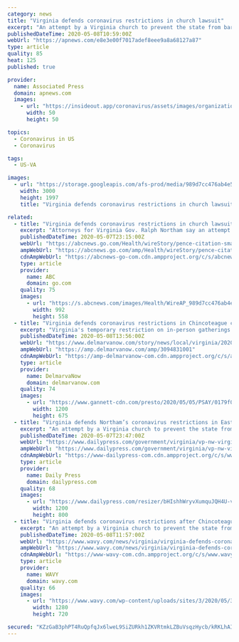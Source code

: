 ```yaml
---
category: news
title: "Virginia defends coronavirus restrictions in church lawsuit"
excerpt: "An attempt by a Virginia church to prevent the state from barring gatherings of more than 10 people “would seriously undermine” the state's efforts to deter the spread of"
publishedDateTime: 2020-05-08T10:59:00Z
webUrl: "https://apnews.com/e8e3e00f7017adef8eee9a8a68127a87"
type: article
quality: 85
heat: 125
published: true

provider:
  name: Associated Press
  domain: apnews.com
  images:
    - url: "https://insideout.app/coronavirus/assets/images/organizations/apnews.com-50x50.jpg"
      width: 50
      height: 50

topics:
  - Coronavirus in US
  - Coronavirus

tags:
  - US-VA

images:
  - url: "https://storage.googleapis.com/afs-prod/media/989d7cc476ab4e5a83081031e8a2710e/3000.jpeg"
    width: 3000
    height: 1997
    title: "Virginia defends coronavirus restrictions in church lawsuit"

related:
  - title: "Virginia defends coronavirus restrictions in church lawsuit"
    excerpt: "Attorneys for Virginia Gov. Ralph Northam say an attempt by a Virginia church to prevent the state from barring gatherings of more than 10 people “would seriously undermine” the state’s efforts to det"
    publishedDateTime: 2020-05-07T23:15:00Z
    webUrl: "https://abcnews.go.com/Health/wireStory/pence-citation-small-church-service-pale-70556385"
    ampWebUrl: "https://abcnews.go.com/amp/Health/wireStory/pence-citation-small-church-service-pale-70556385"
    cdnAmpWebUrl: "https://abcnews-go-com.cdn.ampproject.org/c/s/abcnews.go.com/amp/Health/wireStory/pence-citation-small-church-service-pale-70556385"
    type: article
    provider:
      name: ABC
      domain: go.com
    quality: 75
    images:
      - url: "https://s.abcnews.com/images/Health/WireAP_989d7cc476ab4e5a83081031e8a2710e_16x9_992.jpg"
        width: 992
        height: 558
  - title: "Virginia defends coronavirus restrictions in Chincoteague church lawsuit"
    excerpt: "Virginia's temporary restriction on in-person gatherings is a “good-faith, evidence-based” emergency measure, state tells court."
    publishedDateTime: 2020-05-08T13:56:00Z
    webUrl: "https://www.delmarvanow.com/story/news/local/virginia/2020/05/08/virginia-defends-coronavirus-restrictions-chincoteague-church-lawsuit/3094831001/"
    ampWebUrl: "https://amp.delmarvanow.com/amp/3094831001"
    cdnAmpWebUrl: "https://amp-delmarvanow-com.cdn.ampproject.org/c/s/amp.delmarvanow.com/amp/3094831001"
    type: article
    provider:
      name: DelmarvaNow
      domain: delmarvanow.com
    quality: 74
    images:
      - url: "https://www.gannett-cdn.com/presto/2020/05/05/PSAY/0179f0da-254d-493f-a4a1-2661bc6fbe33-_DSC4386.jpg?auto=webp&crop=2061,1159,x0,y550&format=pjpg&width=1200"
        width: 1200
        height: 675
  - title: "Virginia defends Northam’s coronavirus restrictions in Eastern Shore church’s lawsuit"
    excerpt: "An attempt by a Virginia church to prevent the state from barring gatherings of more than 10 people “would seriously undermine” the state's efforts to deter the spread of the coronavirus, attorneys for Gov."
    publishedDateTime: 2020-05-07T23:47:00Z
    webUrl: "https://www.dailypress.com/government/virginia/vp-nw-virginia-defends-restrictions-eastern-shore-church-lawsuit-20200507-jy23doxzqncfrgz37nr2ikl4r4-story.html"
    ampWebUrl: "https://www.dailypress.com/government/virginia/vp-nw-virginia-defends-restrictions-eastern-shore-church-lawsuit-20200507-jy23doxzqncfrgz37nr2ikl4r4-story.html?outputType=amp"
    cdnAmpWebUrl: "https://www-dailypress-com.cdn.ampproject.org/c/s/www.dailypress.com/government/virginia/vp-nw-virginia-defends-restrictions-eastern-shore-church-lawsuit-20200507-jy23doxzqncfrgz37nr2ikl4r4-story.html?outputType=amp"
    type: article
    provider:
      name: Daily Press
      domain: dailypress.com
    quality: 68
    images:
      - url: "https://www.dailypress.com/resizer/bHIshhWryvXumquJQH4U-vtAiQI=/1200x0/top/arc-anglerfish-arc2-prod-tronc.s3.amazonaws.com/public/OH5PLTQ3M4KIFRQGE67WLKAJOY.jpg"
        width: 1200
        height: 800
  - title: "Virginia defends coronavirus restrictions after Chincoteague church files federal lawsuit"
    excerpt: "An attempt by a Virginia church to prevent the state from barring gatherings of more than 10 people “would seriously undermine” the state’s efforts to deter the spread"
    publishedDateTime: 2020-05-08T11:57:00Z
    webUrl: "https://www.wavy.com/news/virginia/virginia-defends-coronavirus-restrictions-after-chincoteague-church-files-federal-lawsuit/"
    ampWebUrl: "https://www.wavy.com/news/virginia/virginia-defends-coronavirus-restrictions-after-chincoteague-church-files-federal-lawsuit/amp/"
    cdnAmpWebUrl: "https://www-wavy-com.cdn.ampproject.org/c/s/www.wavy.com/news/virginia/virginia-defends-coronavirus-restrictions-after-chincoteague-church-files-federal-lawsuit/amp/"
    type: article
    provider:
      name: WAVY
      domain: wavy.com
    quality: 66
    images:
      - url: "https://www.wavy.com/wp-content/uploads/sites/3/2020/05/3c69c03534604f0d837e5e90594190cb.jpg?w=1280&h=720&crop=1"
        width: 1280
        height: 720

secured: "KZzGaB3phPT4RuQpfqJx6lweL9SiZURkh1ZKVRtmkLZBuVsqzHycb/kRKLhAI02d6gkP8u5tLMcwoiMe0rJ2zai5V91Zir0AZ57v5l64kVI0US6AAfwQxn6brnE6q/mhlzA9fGvVBNEugD0aMlodnEk0nKsWNNS5fsdUDvHFcBT+5hn9RVa7EQksOQU58oi5KlCybcw1J53N9tpIhffAhV1SYpJ18FppBDvJ8vA0Le1DZD0b59TWV+kBwyF5D5KEAwiPFRbl5jKhtKiaB5WlFe5c53kE5whDRae+fvCKDA1chZ70yAx/yx8MKU8cBayLlLPxHy4ojcY3u+AIXS696Cd3yZ2MMS1PIwl5vhknK8Zx4X5L6KhWy49gl14lh5cSMPWIQuA2lmHijUxaiXUo5Ea6Mv+Am0/u283t6nyvBFA5OAOpdtQm6EImt7rqgNieKaGT8msWoXVD2HJgzmKdSwmaic6RrG0hQ+EYc5/0PpE=;8Yw8MYbTlOLZOyHHjLZVIA=="
---
```


